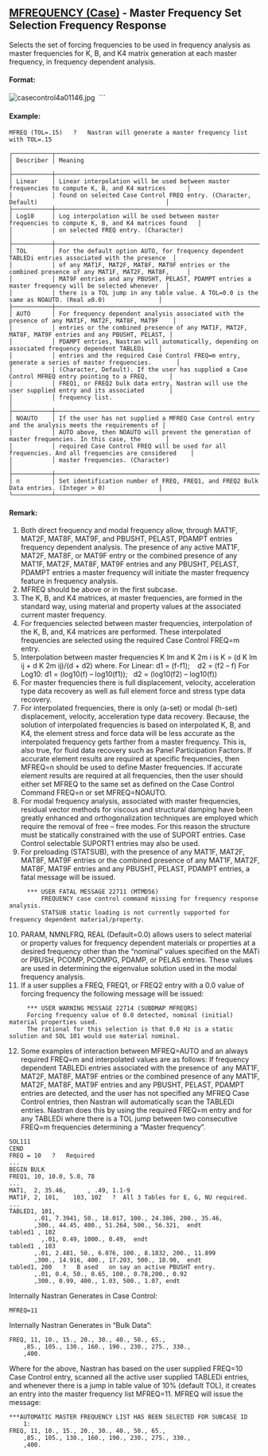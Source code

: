 ## [MFREQUENCY (Case)](https://help.hexagonmi.com/bundle/MSC_Nastran_2022.4/page/Nastran_Combined_Book/qrg/casecontrol4a/TOC.MFREQUENCY.Case.xhtml) - Master Frequency Set Selection Frequency Response

Selects the set of forcing frequencies to be used in frequency analysis as master frequencies for K, B, and K4 matrix generation at each master frequency, in frequency dependent analysis.

#### Format:

![casecontrol4a01146.jpg](https://help-be.hexagonmi.com/bundle/MSC_Nastran_2022.4/page/Nastran_Combined_Book/qrg/casecontrol4a/../../../assets/casecontrol4a01146.jpg?_LANG=enus)  ```

#### Example:

```nastran
MFREQ (TOL=.15)   ?   Nastran will generate a master frequency list with TOL=.15
```

```text
┌───────────┬────────────────────────────────────────────────────────────────────────────────────────────────────┐
│ Describer │ Meaning                                                                                            │
├───────────┼────────────────────────────────────────────────────────────────────────────────────────────────────┤
│ Linear    │ Linear interpolation will be used between master frequencies to compute K, B, and K4 matrices      │
│           │ found on selected Case Control FREQ entry. (Character, Default)                                    │
├───────────┼────────────────────────────────────────────────────────────────────────────────────────────────────┤
│ Log10     │ Log interpolation will be used between master frequencies to compute K, B, and K4 matrices found   │
│           │ on selected FREQ entry. (Character)                                                                │
├───────────┼────────────────────────────────────────────────────────────────────────────────────────────────────┤
│ TOL       │ For the default option AUTO, for frequency dependent TABLEDi entries associated with the presence  │
│           │ of any MAT1F, MAT2F, MAT8F, MAT9F entries or the combined presence of any MAT1F, MAT2F, MAT8F,     │
│           │ MAT9F entries and any PBUSHT, PELAST, PDAMPT entries a master frequency will be selected whenever  │
│           │ there is a TOL jump in any table value. A TOL=0.0 is the same as NOAUTO. (Real ≥0.0)               │
├───────────┼────────────────────────────────────────────────────────────────────────────────────────────────────┤
│ AUTO      │ For frequency dependent analysis associated with the presence of any MAT1F, MAT2F, MAT8F, MAT9F    │
│           │ entries or the combined presence of any MAT1F, MAT2F, MAT8F, MAT9F entries and any PBUSHT, PELAST, │
│           │ PDAMPT entries, Nastran will automatically, depending on associated frequency dependent TABLEDi    │
│           │ entries and the required Case Control FREQ=m entry, generate a series of master frequencies.       │
│           │ (Character, Default). If the user has supplied a Case Control MFREQ entry pointing to a FREQ,      │
│           │ FREQ1, or FREQ2 bulk data entry, Nastran will use the user supplied entry and its associated       │
│           │ frequency list.                                                                                    │
├───────────┼────────────────────────────────────────────────────────────────────────────────────────────────────┤
│ NOAUTO    │ If the user has not supplied a MFREQ Case Control entry and the analysis meets the requirements of │
│           │ AUTO above, then NOAUTO will prevent the generation of master frequencies. In this case, the       │
│           │ required Case Control FREQ will be used for all frequencies. And all frequencies are considered    │
│           │ master frequencies. (Character)                                                                    │
├───────────┼────────────────────────────────────────────────────────────────────────────────────────────────────┤
│ n         │ Set identification number of FREQ, FREQ1, and FREQ2 Bulk Data entries. (Integer > 0)               │
└───────────┴────────────────────────────────────────────────────────────────────────────────────────────────────┘
```

#### Remark:

1. Both direct frequency and modal frequency allow, through MAT1F, MAT2F, MAT8F, MAT9F, and PBUSHT, PELAST, PDAMPT entries frequency dependent analysis. The presence of any active MAT1F, MAT2F, MAT8F, or MAT9F entry or the combined presence of any MAT1F, MAT2F, MAT8F, MAT9F entries and any PBUSHT, PELAST, PDAMPT entries a master frequency will initiate the master frequency feature in frequency analysis.
2. MFREQ should be above or in the first subcase.
3. The K, B, and K4 matrices, at master frequencies, are formed in the standard way, using material and property values at the associated current master frequency.
4. For frequencies selected between master frequencies, interpolation of the K, B, and, K4 matrices are performed. These interpolated frequencies are selected using the required Case Control FREQ=m entry.
5. Interpolation between master frequencies K lm  and K 2m i is K  = (d  K lm ij + d  K 2m ij)/(d  + d2) where.
     For Linear:
     d1 = (f-f1);    d2 = (f2 – f)
     For Log10:
     d1 = (log10(f) – log10(f1));   d2 = (log10(f2) – log10(f))
6. For master frequencies there is full displacement, velocity, acceleration type data recovery as well as full element force and stress type data recovery.
7. For interpolated frequencies, there is only (a-set) or modal (h-set) displacement, velocity, acceleration type data recovery. Because, the solution of interpolated frequencies is based on interpolated K, B, and K4, the element stress and force data will be less accurate as the interpolated frequency gets farther from a master frequency. This is, also true, for fluid data recovery such as Panel Participation Factors.
     If accurate element results are required at specific frequencies, then MFREQ=n should be used to define Master frequencies. If accurate element results are required at all frequencies, then the user should either set MFREQ to the same set as defined on the Case Control Command FREQ=n or set MFREQ=NOAUTO.
8. For modal frequency analysis, associated with master frequencies, residual vector methods for viscous and structural damping have been greatly enhanced and orthogonalization techniques are employed which require the removal of free – free modes. For this reason the structure must be statically constrained with the use of SUPORT entries. Case Control selectable SUPORT1 entries may also be used.
9. For preloading (STATSUB), with the presence of any MAT1F, MAT2F, MAT8F, MAT9F entries or the combined presence of any MAT1F, MAT2F, MAT8F, MAT9F entries and any PBUSHT, PELAST, PDAMPT entries, a fatal message will be issued.

```text
     *** USER FATAL MESSAGE 22711 (MTMD56)
         FREQUENCY case control command missing for frequency response analysis.
         STATSUB static loading is not currently supported for frequency dependent material/property.
```

10. PARAM, NMNLFRQ, REAL (Default=0.0) allows users to select material or property values for frequency dependent materials or properties at a desired frequency other than the “nominal” values specified on the MATi or PBUSH, PCOMP, PCOMPG, PDAMP, or PELAS entries. These values are used in determining the eigenvalue solution used in the modal frequency analysis.
11. If a user supplies a FREQ, FREQ1, or FREQ2 entry with a 0.0 value of forcing frequency the following message will be issued:

```text
     *** USER WARNING MESSAGE 22714 (SUBDMAP MFREQRS)
     Forcing frequency value of 0.0 detected, nominal (initial) material properties used.
     The rational for this selection is that 0.0 Hz is a static solution and SOL 101 would use material nominal.
```

12. Some examples of interaction between MFREQ=AUTO and an always required FREQ=m and interpolated values are as follows:
     If frequency dependent TABLEDi entries associated with the presence of  any MAT1F, MAT2F, MAT8F, MAT9F entries or the combined presence of any MAT1F, MAT2F, MAT8F, MAT9F entries and any PBUSHT, PELAST, PDAMPT entries are detected, and the user has not specified any MFREQ Case Control entries, then Nastran will automatically scan the TABLEDi entries. Nastran does this by using the required FREQ=m entry and for any TABLEDi where there is a TOL jump between two consecutive FREQ=m frequencies determining a “Master frequency”.

```nastran
SOL111
CEND
FREQ = 10   ?   Required
...
BEGIN BULK
FREQ1, 10, 10.0, 5.0, 78
...
MAT1,  2, 35.46,      , .49, 1.1-9
MAT1F, 2, 101,    103, 102   ?  All 3 Tables for E, G, NU required.
...
TABLED1, 101,
       ,.01, 7.3941, 50., 18.017, 100., 24.386, 200., 35.46,
       ,300., 44.45, 400., 51.264, 500., 56.321,  endt
tabled1 , 102
         ,.01, 0.49, 1000., 0.49,  endt
tabled1 , 103
       ,.01, 2.481, 50., 6.076, 100., 8.1832, 200., 11.899
       ,300., 14.916, 400., 17.203, 500., 18.90,  endt
tabled1, 200   ?   B ased   on say an active PBUSHT entry.
       ,.01, 0.4, 50., 0.65, 100., 0.78,200., 0.92
       ,300., 0.99, 400., 1.03, 500., 1.07, endt
```

Internally Nastran Generates in Case Control:

```nastran
MFREQ=11
```

Internally Nastran Generates in “Bulk Data”:

```nastran
FREQ, 11, 10., 15., 20., 30., 40., 50., 65.,
    ,85., 105., 130., 160., 190., 230., 275., 330.,
    ,400.
```

Where for the above, Nastran has based on the user supplied FREQ=10 Case Control entry, scanned all the active user supplied TABLEDi entries, and whenever there is a jump in table value of 10% (default TOL), it creates an entry into the master frequency list MFREQ=11.
MFREQ will issue the message:

```text
***AUTOMATIC MASTER FREQUENCY LIST HAS BEEN SELECTED FOR SUBCASE ID     1:
FREQ, 11, 10., 15., 20., 30., 40., 50., 65.,
    ,85., 105., 130., 160., 190., 230., 275., 330.,
    ,400.
```
